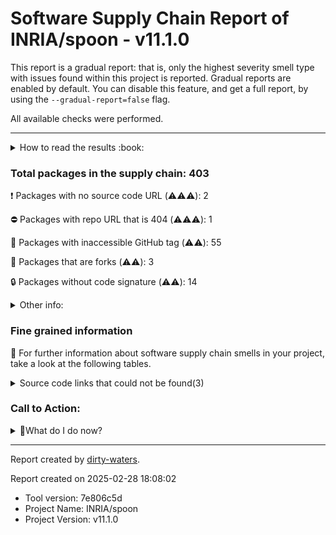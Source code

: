 
# Software Supply Chain Report of INRIA/spoon - v11.1.0


This report is a gradual report: that is, only the highest severity smell type with issues found within this project is reported.
Gradual reports are enabled by default. You can disable this feature, and get a full report, by using the `--gradual-report=false` flag.

All available checks were performed.

---


<details>
    <summary>How to read the results :book: </summary>
    
 Dirty-waters has analyzed your project dependencies and found different categories for each of them:

    
 - ⚠️⚠️⚠️ : high severity 

    
 - ⚠️⚠️: medium severity 

    
 - ⚠️: low severity 

</details>
        

 ### Total packages in the supply chain: 403


:heavy_exclamation_mark: Packages with no source code URL (⚠️⚠️⚠️): 2

:no_entry: Packages with repo URL that is 404 (⚠️⚠️⚠️): 1

:wrench: Packages with inaccessible GitHub tag (⚠️⚠️): 55

:cactus: Packages that are forks (⚠️⚠️): 3

:lock: Packages without code signature (⚠️⚠️): 14


<details>
    <summary>Other info:</summary>
    
- Source code repo is not hosted on GitHub:  87

    This could be due, for example, to the package being hosted on a different platform.

    This does not mean that the source code URL is invalid.

    However, for non-GitHub repositories, not all checks can currently be performed.

|   index | package_name                                                       | github_url                                                                               | command         |
|--------:|:-------------------------------------------------------------------|:-----------------------------------------------------------------------------------------|:----------------|
|       1 | org.ow2.asm:asm@9.6                                                | https://gitlab.ow2.org/asm/asm/                                                          | resolve-plugins |
|       2 | org.eclipse.aether:aether-spi@1.0.0.v20140518                      | http://git.eclipse.org/c/aether/aether-core.git/tree/aether-spi/                         | resolve-plugins |
|       3 | org.eclipse.aether:aether-impl@1.0.0.v20140518                     | http://git.eclipse.org/c/aether/aether-core.git/tree/aether-impl/                        | resolve-plugins |
|       4 | org.eclipse.aether:aether-api@1.0.0.v20140518                      | http://git.eclipse.org/c/aether/aether-core.git/tree/aether-api/                         | resolve-plugins |
|       5 | org.eclipse.sisu:org.eclipse.sisu.plexus@0.3.5                     | http://git.eclipse.org/c/sisu/org.eclipse.sisu.plexus.git/tree/org.eclipse.sisu.plexus/  | resolve-plugins |
|       6 | javax.annotation:javax.annotation-api@1.2                          | http://java.net/projects/glassfish/sources/svn/show/tags/javax.annotation-api-1.2        | resolve-plugins |
|       7 | org.eclipse.sisu:org.eclipse.sisu.inject@0.3.5                     | http://git.eclipse.org/c/sisu/org.eclipse.sisu.inject.git/tree/org.eclipse.sisu.inject/  | resolve-plugins |
|       8 | javax.inject:javax.inject@1                                        | http://code.google.com/p/atinject/source/checkout                                        | resolve         |
|       9 | aopalliance:aopalliance@1.0                                        | null object or invalid expression                                                        | resolve-plugins |
|      10 | com.google.guava:guava@16.0.1                                      | http://code.google.com/p/guava-libraries/source/browse/guava                             | resolve-plugins |
|      11 | org.sonatype.plexus:plexus-sec-dispatcher@1.3                      | No_repo_info_found                                                                       | resolve-plugins |
|      12 | org.sonatype.plexus:plexus-cipher@1.4                              | No_repo_info_found                                                                       | resolve-plugins |
|      13 | org.eclipse.aether:aether-util@1.0.0.v20140518                     | http://git.eclipse.org/c/aether/aether-core.git/tree/aether-util/                        | resolve-plugins |
|      14 | commons-io:commons-io@2.6                                          | https://git-wip-us.apache.org/repos/asf?p=commons-io.git                                 | resolve-plugins |
|      15 | org.apache.commons:commons-compress@1.20                           | https://gitbox.apache.org/repos/asf?p=commons-compress.git                               | resolve-plugins |
|      16 | org.tukaani:xz@1.9                                                 | https://git.tukaani.org/?p=xz-java.git                                                   | resolve-plugins |
|      17 | org.codehaus.plexus:plexus-i18n@1.0-beta-10                        | http://fisheye.codehaus.org/browse/plexus/plexus-components/tags/plexus-i18n-1.0-beta-10 | resolve-plugins |
|      18 | org.apache.xbean:xbean-reflect@3.7                                 | http://svn.apache.org/viewvc/geronimo/xbean/tags/xbean-3.7/xbean-reflect                 | resolve-plugins |
|      19 | com.google.collections:google-collections@1.0                      | http://code.google.com/p/google-collections/source/browse/                               | resolve-plugins |
|      20 | org.apache.commons:commons-lang3@3.8.1                             | https://git-wip-us.apache.org/repos/asf?p=commons-lang.git                               | resolve-plugins |
|      21 | org.apache.commons:commons-text@1.3                                | https://git-wip-us.apache.org/repos/asf?p=commons-text.git                               | resolve-plugins |
|      22 | commons-logging:commons-logging@1.2                                | http://svn.apache.org/repos/asf/commons/proper/logging/trunk                             | resolve-plugins |
|      23 | commons-codec:commons-codec@1.11                                   | http://svn.apache.org/viewvc/commons/proper/codec/trunk                                  | resolve-plugins |
|      24 | org.apache.velocity:velocity@1.7                                   | http://svn.apache.org/viewvc/velocity/engine/trunk                                       | resolve-plugins |
|      25 | commons-lang:commons-lang@2.4                                      | http://svn.apache.org/viewvc/commons/proper/lang/trunk                                   | resolve-plugins |
|      26 | org.apache.velocity:velocity-tools@2.0                             | http://svn.apache.org/repos/asf/velocity/tools/trunk                                     | resolve-plugins |
|      27 | commons-beanutils:commons-beanutils@1.7.0                          | null object or invalid expression                                                        | resolve-plugins |
|      28 | commons-digester:commons-digester@1.8                              | http://svn.apache.org/repos/asf/jakarta/commons/proper/digester/trunk                    | resolve-plugins |
|      29 | commons-chain:commons-chain@1.1                                    | http://svn.apache.org/viewcvs.cgi                                                        | resolve-plugins |
|      30 | dom4j:dom4j@1.1                                                    | null object or invalid expression                                                        | resolve-plugins |
|      31 | oro:oro@2.0.8                                                      | null object or invalid expression                                                        | resolve-plugins |
|      32 | commons-collections:commons-collections@3.2.2                      | http://svn.apache.org/viewvc/commons/proper/collections/trunk                            | resolve-plugins |
|      33 | javax.servlet:javax.servlet-api@3.1.0                              | http://java.net/projects/glassfish/sources/svn/show/tags/javax.servlet-api-3.1.0         | resolve-plugins |
|      34 | org.apache.commons:commons-lang3@3.14.0                            | https://gitbox.apache.org/repos/asf?p=commons-lang.git                                   | resolve-plugins |
|      35 | org.apache.commons:commons-text@1.11.0                             | https://gitbox.apache.org/repos/asf?p=commons-text.git                                   | resolve-plugins |
|      36 | org.eclipse.jgit:org.eclipse.jgit@5.13.3.202401111512-r            | https://git.eclipse.org/r/plugins/gitiles/jgit/jgit/org.eclipse.jgit                     | resolve-plugins |
|      37 | org.eclipse.jgit:org.eclipse.jgit.ssh.apache@5.13.3.202401111512-r | https://git.eclipse.org/r/plugins/gitiles/jgit/jgit/org.eclipse.jgit.ssh.apache          | resolve-plugins |
|      38 | commons-io:commons-io@2.11.0                                       | https://gitbox.apache.org/repos/asf?p=commons-io.git                                     | resolve-plugins |
|      39 | com.google.code.findbugs:jsr305@2.0.0                              | http://findbugs.googlecode.com/svn/trunk/                                                | resolve-plugins |
|      40 | org.ow2.asm:asm@5.0.3                                              | http://svn.forge.objectweb.org/cgi-bin/viewcvs.cgi/asm/trunk/asm/                        | resolve-plugins |
|      41 | org.ow2.asm:asm-commons@5.0.3                                      | http://svn.forge.objectweb.org/cgi-bin/viewcvs.cgi/asm/trunk/asm-commons/                | resolve-plugins |
|      42 | org.ow2.asm:asm-tree@5.0.3                                         | http://svn.forge.objectweb.org/cgi-bin/viewcvs.cgi/asm/trunk/asm-tree/                   | resolve-plugins |
|      43 | commons-lang:commons-lang@1.0                                      | null object or invalid expression                                                        | resolve-plugins |
|      44 | de.tototec:de.tototec.cmdoption@0.2.0                              | http://cmdoption.tototec.de/svn/cmdoption                                                | resolve-plugins |
|      45 | org.apache.commons:commons-text@1.12.0                             | https://gitbox.apache.org/repos/asf?p=commons-text.git                                   | resolve-plugins |
|      46 | commons-io:commons-io@2.15.1                                       | https://gitbox.apache.org/repos/asf?p=commons-io.git                                     | resolve-plugins |
|      47 | org.apache.commons:commons-compress@1.26.1                         | https://gitbox.apache.org/repos/asf?p=commons-compress.git                               | resolve-plugins |
|      48 | org.ow2.asm:asm@9.7                                                | https://gitlab.ow2.org/asm/asm/                                                          | resolve-plugins |
|      49 | org.sonatype.plexus:plexus-build-api@0.0.7                         | http://svn.sonatype.org/spice/tags/plexus-build-api-0.0.7                                | resolve-plugins |
|      50 | org.apache.velocity:velocity-engine-core@2.4                       | https://gitbox.apache.org/repos/asf?p=velocity-engine.git/velocity-engine-core           | resolve-plugins |
|      51 | org.apache.velocity.tools:velocity-tools-generic@3.1               | https://gitbox.apache.org/repos/asf?p=velocity-tools.git/velocity-tools-generic          | resolve-plugins |
|      52 | commons-beanutils:commons-beanutils@1.9.4                          | http://svn.apache.org/viewvc/commons/proper/beanutils/tags/BEANUTILS_1_9_3_RC3           | resolve-plugins |
|      53 | org.apache.commons:commons-digester3@3.2                           | http://svn.apache.org/viewvc/commons/proper/digester/tags/DIGESTER3_3_2_RC2              | resolve-plugins |
|      54 | org.apache.commons:commons-lang3@3.17.0                            | https://gitbox.apache.org/repos/asf?p=commons-lang.git                                   | resolve-plugins |
|      55 | org.apache.commons:commons-compress@1.26.2                         | https://gitbox.apache.org/repos/asf?p=commons-compress.git                               | resolve-plugins |
|      56 | commons-io:commons-io@2.18.0                                       | https://gitbox.apache.org/repos/asf?p=commons-io.git                                     | resolve-plugins |
|      57 | org.apache.bcel:bcel@6.10.0                                        | https://gitbox.apache.org/repos/asf?p=commons-bcel.git                                   | resolve-plugins |
|      58 | org.apache.commons:commons-collections4@4.4                        | https://git-wip-us.apache.org/repos/asf?p=commons-collections.git                        | resolve-plugins |
|      59 | commons-io:commons-io@2.16.1                                       | https://gitbox.apache.org/repos/asf?p=commons-io.git                                     | resolve         |
|      60 | commons-validator:commons-validator@1.9.0                          | https://gitbox.apache.org/repos/asf/commons-validator                                    | resolve-plugins |
|      61 | commons-digester:commons-digester@2.1                              | http://svn.apache.org/viewvc/commons/proper/digester/tags/DIGESTER_2_1_RC2               | resolve-plugins |
|      62 | commons-logging:commons-logging@1.3.2                              | https://gitbox.apache.org/repos/asf/commons-logging                                      | resolve-plugins |
|      63 | org.apache.maven:maven-core@3.1.0                                  | https://git-wip-us.apache.org/repos/asf?p=maven.git/maven-core                           | resolve-plugins |
|      64 | org.apache.maven:maven-settings@3.1.0                              | https://git-wip-us.apache.org/repos/asf?p=maven.git/maven-settings                       | resolve-plugins |
|      65 | org.apache.maven:maven-settings-builder@3.1.0                      | https://git-wip-us.apache.org/repos/asf?p=maven.git/maven-settings-builder               | resolve-plugins |
|      66 | org.apache.maven:maven-repository-metadata@3.1.0                   | https://git-wip-us.apache.org/repos/asf?p=maven.git/maven-repository-metadata            | resolve-plugins |
|      67 | org.apache.maven:maven-model-builder@3.1.0                         | https://git-wip-us.apache.org/repos/asf?p=maven.git/maven-model-builder                  | resolve-plugins |
|      68 | org.apache.maven:maven-aether-provider@3.1.0                       | https://git-wip-us.apache.org/repos/asf?p=maven.git/maven-aether-provider                | resolve-plugins |
|      69 | org.eclipse.aether:aether-spi@0.9.0.M2                             | http://git.eclipse.org/c/aether/aether-core.git/tree/aether-spi/                         | resolve-plugins |
|      70 | org.eclipse.aether:aether-impl@0.9.0.M2                            | http://git.eclipse.org/c/aether/aether-core.git/tree/aether-impl/                        | resolve-plugins |
|      71 | org.eclipse.aether:aether-api@0.9.0.M2                             | http://git.eclipse.org/c/aether/aether-core.git/tree/aether-api/                         | resolve-plugins |
|      72 | org.eclipse.aether:aether-util@0.9.0.M2                            | http://git.eclipse.org/c/aether/aether-core.git/tree/aether-util/                        | resolve-plugins |
|      73 | org.apache.maven:maven-artifact@3.1.0                              | https://git-wip-us.apache.org/repos/asf?p=maven.git/maven-artifact                       | resolve-plugins |
|      74 | org.apache.maven:maven-plugin-api@3.1.0                            | https://git-wip-us.apache.org/repos/asf?p=maven.git/maven-plugin-api                     | resolve-plugins |
|      75 | org.apache.maven:maven-model@2.2.1                                 | http://svn.apache.org/viewvc/maven/maven-2/tags/maven-2.2.1/maven-model                  | resolve-plugins |
|      76 | com.google.code.findbugs:jsr305@3.0.2                              | https://code.google.com/p/jsr-305/                                                       | resolve         |
|      77 | com.google.j2objc:j2objc-annotations@1.3                           | http://svn.sonatype.org/spice/tags/oss-parent-7/j2objc-annotations                       | resolve-plugins |
|      78 | net.sf.saxon:Saxon-HE@10.6                                         | https://dev.saxonica.com/repos/archive/opensource/                                       | resolve-plugins |
|      79 | org.apache.maven.shared:maven-shared-incremental@1.1               | http://svn.apache.org/viewvc/maven/shared/tags/maven-shared-incremental-1.1              | resolve-plugins |
|      80 | org.eclipse.jgit:org.eclipse.jgit@6.7.0.202309050840-r             | https://git.eclipse.org/r/plugins/gitiles/jgit/jgit/org.eclipse.jgit                     | resolve-plugins |
|      81 | org.apache.commons:commons-lang3@3.12.0                            | https://gitbox.apache.org/repos/asf?p=commons-lang.git                                   | resolve-plugins |
|      82 | org.ow2.asm:asm@9.4                                                | https://gitlab.ow2.org/asm/asm/                                                          | resolve-plugins |
|      83 | org.apache.maven.shared:maven-invoker@2.0.11                       | http://svn.apache.org/viewvc/maven/shared/tags/maven-invoker-2.0.11                      | resolve-plugins |
|      84 | com.martiansoftware:jsap@2.1                                       | http://jsap.cvs.sourceforge.net/jsap/                                                    | resolve         |
|      85 | org.apache.commons:commons-compress@1.27.0                         | https://gitbox.apache.org/repos/asf?p=commons-compress.git                               | resolve         |
|      86 | org.apache.commons:commons-lang3@3.16.0                            | https://gitbox.apache.org/repos/asf?p=commons-lang.git                                   | resolve         |
|      87 | org.kohsuke.metainf-services:metainf-services@1.11                 | http://metainf-services.kohsuke.org/                                                     | resolve         |
</details>

### Fine grained information

:dolphin: For further information about software supply chain smells in your project, take a look at the following tables.

<details>
<summary>Source code links that could not be found(3)</summary>
    


|   index | package_name                                  | github_url                    | github_exists   | command         |
|--------:|:----------------------------------------------|:------------------------------|:----------------|:----------------|
|       1 | org.sonatype.plexus:plexus-sec-dispatcher@1.3 | No_repo_info_found            |                 | resolve-plugins |
|       2 | org.sonatype.plexus:plexus-cipher@1.4         | No_repo_info_found            |                 | resolve-plugins |
|       3 | org.iq80.snappy:snappy@0.4                    | https://github.com/dain/snapy | False           | resolve-plugins |
</details>


### Call to Action:

                      
<details>
    <summary>👻What do I do now? </summary>
        For packages without source code & accessible release tags:  

        Pull Request to the maintainer of dependency, requesting correct repository metadata and proper tagging. 

        
For deprecated packages:

        1. Confirm the maintainer’s deprecation intention 
        2. Check for not deprecated versions
        
For packages without provenance:

        Open an issue in the dependency’s repository to request the inclusion of provenance and build attestation in the CI/CD pipeline. 
        
For packages that are forks

        Inspect the package and its GitHub repository to verify the fork is not malicious. 

        
For packages without code signature:

        Open an issue in the dependency’s repository to request the inclusion of code signature in the CI/CD pipeline. 

        
For packages with invalid code signature:

        It's recommended to verify the code signature and contact the maintainer to fix the issue. 

</details>



---

Report created by [dirty-waters](https://github.com/chains-project/dirty-waters/).

Report created on 2025-02-28 18:08:02
- Tool version: 7e806c5d
- Project Name: INRIA/spoon
- Project Version: v11.1.0
